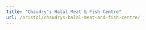 ```yaml
---
title: "Chaudry's Halal Meat & Fish Centre"
url: /bristol/chaudrys-halal-meat-and-fish-centre/
---
```

